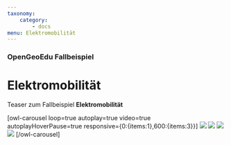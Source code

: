 ```yaml
---
taxonomy:
    category:
        - docs
menu: Elektromobilität
---
```


### OpenGeoEdu Fallbeispiel

# Elektromobilität

Teaser zum Fallbeispiel **Elektromobilität**

[owl-carousel loop=true autoplay=true video=true autoplayHoverPause=true responsive={0:{items:1},600:{items:3}}]
![](https://youtu.be/rEB3Oti20CI)
![](https://youtu.be/DnAx6llNUkQ)
![](https://youtu.be/Zq_B1CcgqOs)
![](https://youtu.be/ut7l6ABAj3E)
[/owl-carousel]
